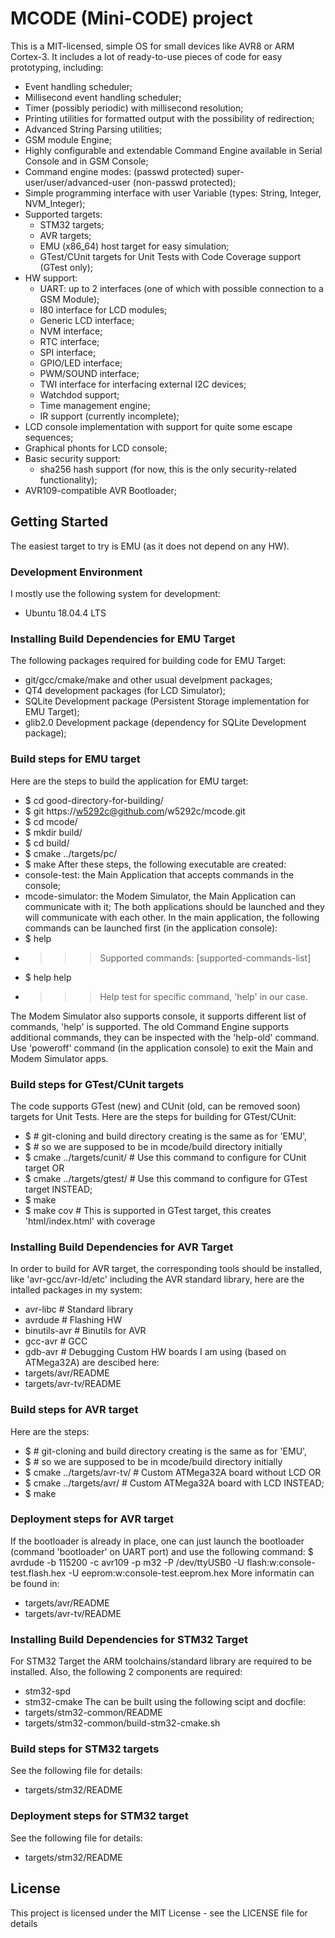 # MCODE (Mini-CODE) project
This is a MIT-licensed, simple OS for small devices like AVR8 or ARM Cortex-3.
It includes a lot of ready-to-use pieces of code for easy prototyping, including:
* Event handling scheduler;
* Millisecond event handling scheduler;
* Timer (possibly periodic) with millisecond resolution;
* Printing utilities for formatted output with the possibility of redirection;
* Advanced String Parsing utilities;
* GSM module Engine;
* Highly configurable and extendable Command Engine available in Serial Console and in GSM Console;
* Command engine modes: (passwd protected) super-user/user/advanced-user (non-passwd protected);
* Simple programming interface with user Variable (types: String, Integer, NVM_Integer);
* Supported targets:
  * STM32 targets;
  * AVR targets;
  * EMU (x86_64) host target for easy simulation;
  * GTest/CUnit targets for Unit Tests with Code Coverage support (GTest only);
* HW support:
  * UART: up to 2 interfaces (one of which with possible connection to a GSM Module);
  * I80 interface for LCD modules;
  * Generic LCD interface;
  * NVM interface;
  * RTC interface;
  * SPI interface;
  * GPIO/LED interface;
  * PWM/SOUND interface;
  * TWI interface for interfacing external I2C devices;
  * Watchdod support;
  * Time management engine;
  * IR support (currently incomplete);
* LCD console implementation with support for quite some escape sequences;
* Graphical phonts for LCD console;
* Basic security support:
  * sha256 hash support (for now, this is the only security-related functionality);
* AVR109-compatible AVR Bootloader;

## Getting Started
The easiest target to try is EMU (as it does not depend on any HW).

### Development Environment
I mostly use the following system for development:
* Ubuntu 18.04.4 LTS

### Installing Build Dependencies for EMU Target
The following packages required for building code for EMU Target:
* git/gcc/cmake/make and other usual develpment packages;
* QT4 development packages (for LCD Simulator);
* SQLite Development package (Persistent Storage implementation for EMU Target);
* glib2.0 Development package (dependency for SQLite Development package);

### Build steps for EMU target
Here are the steps to build the application for EMU target:
* $ cd good-directory-for-building/
* $ git https://w5292c@github.com/w5292c/mcode.git
* $ cd mcode/
* $ mkdir build/
* $ cd build/
* $ cmake ../targets/pc/
* $ make
After these steps, the following executable are created:
* console-test: the Main Application that accepts commands in the console;
* mcode-simulator: the Modem Simulator, the Main Application can communicate with it;
The both applications should be launched and they will communicate with each other.
In the main application, the following commands can be launched first (in the application console):
* $ help
* >>> Supported commands: [supported-commands-list]
* $ help help
* >>> Help test for specific command, 'help' in our case.

The Modem Simulator also supports console, it supports different list of commands,
'help' is supported. The old Command Engine supports additional commands, they can
be inspected with the 'help-old' command.
Use 'poweroff' command (in the application console) to exit the Main and Modem Simulator apps.

### Build steps for GTest/CUnit targets
The code supports GTest (new) and CUnit (old, can be removed soon) targets for Unit Tests.
Here are the steps for building for GTest/CUnit:
* $ # git-cloning and build directory creating is the same as for 'EMU',
* $ # so we are supposed to be in mcode/build directory initially
* $ cmake ../targets/cunit/ # Use this command to configure for CUnit target OR
* $ cmake ../targets/gtest/ # Use this command to configure for GTest target INSTEAD;
* $ make
* $ make cov # This is supported in GTest target, this creates 'html/index.html' with coverage

### Installing Build Dependencies for AVR Target
In order to build for AVR target, the corresponding tools should be installed, like
'avr-gcc/avr-ld/etc' including the AVR standard library,
here are the intalled packages in my system:
* avr-libc     # Standard library
* avrdude      # Flashing HW
* binutils-avr # Binutils for AVR
* gcc-avr      # GCC
* gdb-avr      # Debugging
Custom HW boards I am using (based on ATMega32A) are descibed here:
* targets/avr/README
* targets/avr-tv/README

### Build steps for AVR target
Here are the steps:
* $ # git-cloning and build directory creating is the same as for 'EMU',
* $ # so we are supposed to be in mcode/build directory initially
* $ cmake ../targets/avr-tv/ # Custom ATMega32A board without LCD OR
* $ cmake ../targets/avr/    # Custom ATMega32A board with LCD INSTEAD;
* $ make

### Deployment steps for AVR target
If the bootloader is already in place, one can just launch the bootloader
(command 'bootloader' on UART port) and use the following command:
$ avrdude -b 115200 -c avr109 -p m32 -P /dev/ttyUSB0 -U flash:w:console-test.flash.hex -U eeprom:w:console-test.eeprom.hex
More informatin can be found in:
* targets/avr/README
* targets/avr-tv/README

### Installing Build Dependencies for STM32 Target
For STM32 Target the ARM toolchains/standard library are required to be installed.
Also, the following 2 components are required:
* stm32-spd
* stm32-cmake
The can be built using the following scipt and docfile:
* targets/stm32-common/README
* targets/stm32-common/build-stm32-cmake.sh

### Build steps for STM32 targets
See the following file for details:
* targets/stm32/README

### Deployment steps for STM32 target
See the following file for details:
* targets/stm32/README

## License
This project is licensed under the MIT License - see the LICENSE file for details
